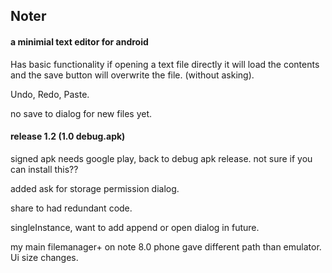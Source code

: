## Noter

#### a minimial text editor for android

Has basic functionality
if opening a text file directly it will load the contents and the save button will overwrite the file. (without asking).

Undo, Redo, Paste.

no save to dialog for new files yet.

#### release 1.2 (1.0 debug.apk)
signed apk needs google play, back to debug apk release. not sure if you can install this??

added ask for storage permission dialog.

share to had redundant code.

singleInstance, want to add append or open dialog in future.

my main filemanager+ on note 8.0 phone gave different path than emulator.<br>
Ui size changes.
